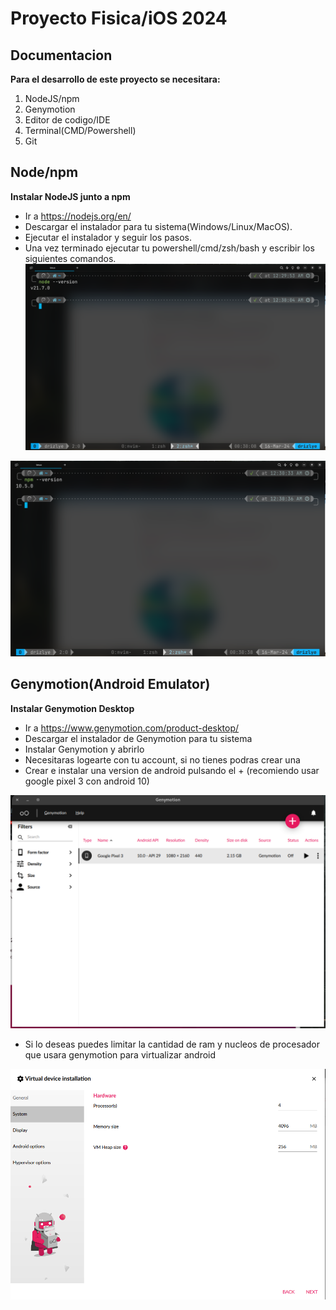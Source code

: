# Proyecto Fisica/iOS 2024
## Documentacion

**Para el desarrollo de este proyecto se necesitara:**
1. NodeJS/npm
2. Genymotion
3. Editor de codigo/IDE
4. Terminal(CMD/Powershell)
5. Git

## Node/npm

**Instalar NodeJS junto a npm** 

- Ir a https://nodejs.org/en/
- Descargar el instalador para tu sistema(Windows/Linux/MacOS).
- Ejecutar el instalador y seguir los pasos.
- Una vez terminado ejecutar tu powershell/cmd/zsh/bash y escribir los siguientes comandos.
![Node Version](./assets/readme/node.png "Node Verify Version")

![npm Version](./assets/readme/npm.png "npm Verify Version")


## Genymotion(Android Emulator)

**Instalar Genymotion Desktop**

- Ir a https://www.genymotion.com/product-desktop/
- Descargar el instalador de Genymotion para tu sistema
- Instalar Genymotion y abrirlo 
- Necesitaras logearte con tu account, si no tienes podras crear una 
- Crear e instalar una version de android pulsando el + (recomiendo usar google pixel 3 con android 10)

![Genymotion add phone](./assets/readme/addPhone.png "Add Phone")

- Si lo deseas puedes limitar la cantidad de ram y nucleos de procesador que usara genymotion para virtualizar android

![Genymotion edit phone](./assets/readme/modifiyPropierties.png "Edit Phone")


